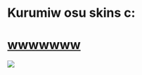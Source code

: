 # Kurumiw osu skins c:

# [wwwwwww](https://www.mediafire.com/file/6sqlgib9nx9gilx/wwwwwwwa.osk/file)
![](https://i.fiery.me/Oa1ip.jpg)
